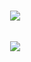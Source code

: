 <pre>
<a>
  <img align="center" src="https://github-readme-stats.vercel.app/api/top-langs/?username=jfarina5&layout=compact&theme=dracula&hide_border=true" />
</a>
<a>
  <img align="center" src="https://github-readme-stats.vercel.app/api?username=jfarina5&count_private=true&theme=dracula&hide=issues&hide_border=true" />
</a>
